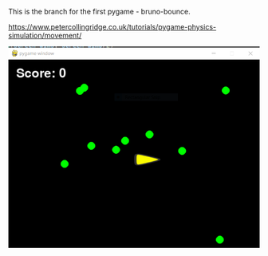 This is the branch for the first pygame - bruno-bounce.

https://www.petercollingridge.co.uk/tutorials/pygame-physics-simulation/movement/


![Asteroids](Capture.PNG)